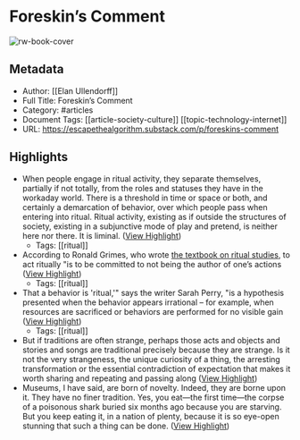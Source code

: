# Foreskin’s Comment

![rw-book-cover](https://substackcdn.com/image/fetch/w_1200,h_600,c_fill,f_jpg,q_auto:good,fl_progressive:steep,g_auto/https%3A%2F%2Fsubstack-post-media.s3.amazonaws.com%2Fpublic%2Fimages%2F538e0a63-5e84-4bed-89c4-8405783c72b3_3000x1600.jpeg)

## Metadata
- Author: [[Elan Ullendorff]]
- Full Title: Foreskin’s Comment
- Category: #articles
- Document Tags: [[article-society-culture]] [[topic-technology-internet]] 
- URL: https://escapethealgorithm.substack.com/p/foreskins-comment

## Highlights
- When people engage in ritual activity, they separate themselves, partially if not totally, from the roles and statuses they have in the workaday world. There is a threshold in time or space or both, and certainly a demarcation of behavior, over which people pass when entering into ritual. Ritual activity, existing as if outside the structures of society, existing in a subjunctive mode of play and pretend, is neither here nor there. It is liminal. ([View Highlight](https://read.readwise.io/read/01hepsdsbx6j8jewyf28t00y45))
    - Tags: [[ritual]] 
- According to Ronald Grimes, who wrote [the textbook on ritual studies](https://academic.oup.com/book/6305), to act ritually "is to be committed to not being the author of one’s actions ([View Highlight](https://read.readwise.io/read/01hepsfm82g9na2zqre7h9xnn9))
    - Tags: [[ritual]] 
- That a behavior is 'ritual,'" says the writer Sarah Perry, "is a hypothesis presented when the behavior appears irrational – for example, when resources are sacrificed or behaviors are performed for no visible gain ([View Highlight](https://read.readwise.io/read/01hepsgf1ka4jt86zhhpstyag7))
    - Tags: [[ritual]] 
- But if traditions are often strange, perhaps those acts and objects and stories and songs are traditional precisely because they are strange. Is it not the very strangeness, the unique curiosity of a thing, the arresting transformation or the essential contradiction of expectation that makes it worth sharing and repeating and passing along ([View Highlight](https://read.readwise.io/read/01hepsk99h6gpyj8nj227a819e))
- Museums, I have said, are born of novelty. Indeed, they are borne upon it. They have no finer tradition. Yes, you eat—the first time—the corpse of a poisonous shark buried six months ago because you are starving. But you keep eating it, in a nation of plenty, because it is so eye-open stunning that such a thing can be done. ([View Highlight](https://read.readwise.io/read/01hepsjvrw0a9typ65cm16g7zj))
